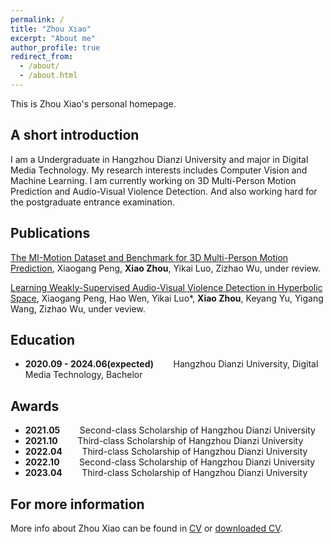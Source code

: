 ```yaml
---
permalink: /
title: "Zhou Xiao"
excerpt: "About me"
author_profile: true
redirect_from: 
  - /about/
  - /about.html
---
```


This is Zhou Xiao's personal homepage. 

## A short introduction
I am a Undergraduate in Hangzhou Dianzi University and major in Digital Media Technology. My research interests includes Computer Vision and Machine Learning. I am currently working on 3D Multi-Person Motion Prediction and Audio-Visual Violence Detection. And
also working hard for the postgraduate entrance examination.


## Publications
[The MI-Motion Dataset and Benchmark for 3D Multi-Person Motion Prediction](https://mi-motion.github.io/), Xiaogang Peng, **Xiao Zhou**, Yikai Luo, Zizhao Wu, under review.

[Learning Weakly-Supervised Audio-Visual Violence Detection in Hyperbolic Space](https://github.com/xiaogangpeng/HyperVD), Xiaogang Peng, Hao Wen, Yikai Luo*, **Xiao Zhou**, Keyang Yu, Yigang Wang, Zizhao Wu, under veview. 

<!-- Jiang, Z., Rashid, M. M., Johnson, F., & Sharma, A. (2020). A wavelet-based tool to modulate variance in predictors: An application to predicting drought anomalies. *Environmental Modelling & Software*, 135, 104907. [link](https://doi.org/10.1016/j.envsoft.2020.104907)

Jiang, Z., Sharma, A., & Johnson, F. (2020). Refining Predictor Spectral Representation Using Wavelet Theory for Improved Natural System Modeling. *Water Resources Research*, 56(3), e2019WR026962. [link](https://doi.org/10.1029/2019WR026962)

Jiang, Z., Sharma, A., & Johnson, F. (2019). Assessing the sensitivity of hydro-climatological change detection methods to model uncertainty and bias. *Advances in Water Resources*, 134, 103430. [link](https://doi.org/10.1016/j.advwatres.2019.103430)

Jiang, Z., Raghavan, S. V., Hur, J., Sun, Y., Liong, S.-Y., Nguyen, V. Q., & Van Pham Dang, T. (2019). Future changes in rice yields over the Mekong River Delta due to climate change-Alarming or alerting? *Theoretical and Applied Climatology*, 137(1), 545-555. [link](https://doi.org/10.1007/s00704-018-2617-z) -->

## Education
* **2020.09 - 2024.06(expected)** &nbsp;&nbsp;&nbsp;&nbsp;&nbsp;&nbsp; Hangzhou Dianzi University, Digital Media Technology, Bachelor

## Awards
* **2021.05** &nbsp;&nbsp;&nbsp;&nbsp;&nbsp;&nbsp; Second-class Scholarship of Hangzhou Dianzi University
* **2021.10** &nbsp;&nbsp;&nbsp;&nbsp;&nbsp;&nbsp; Third-class Scholarship of Hangzhou Dianzi University
* **2022.04** &nbsp;&nbsp;&nbsp;&nbsp;&nbsp;&nbsp; Third-class Scholarship of Hangzhou Dianzi University
* **2022.10** &nbsp;&nbsp;&nbsp;&nbsp;&nbsp;&nbsp; Second-class Scholarship of Hangzhou Dianzi University
* **2023.04** &nbsp;&nbsp;&nbsp;&nbsp;&nbsp;&nbsp; Third-class Scholarship of Hangzhou Dianzi University

## For more information
More info about Zhou Xiao can be found in [CV](https://zejiang-unsw.github.io/cv/) or [downloaded CV](http://zejiang-unsw.github.io/files/CV_ZeJIANG.pdf).

